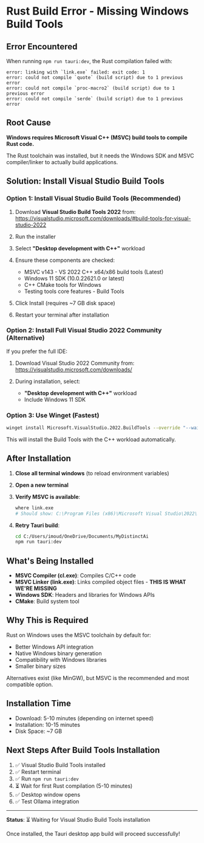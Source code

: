 # Rust Build Error - Missing Windows Build Tools

## Error Encountered

When running `npm run tauri:dev`, the Rust compilation failed with:

```
error: linking with `link.exe` failed: exit code: 1
error: could not compile `quote` (build script) due to 1 previous error
error: could not compile `proc-macro2` (build script) due to 1 previous error
error: could not compile `serde` (build script) due to 1 previous error
```

## Root Cause

**Windows requires Microsoft Visual C++ (MSVC) build tools to compile Rust code.**

The Rust toolchain was installed, but it needs the Windows SDK and MSVC compiler/linker to actually build applications.

## Solution: Install Visual Studio Build Tools

### Option 1: Install Visual Studio Build Tools (Recommended)

1. Download **Visual Studio Build Tools 2022** from:
   https://visualstudio.microsoft.com/downloads/#build-tools-for-visual-studio-2022

2. Run the installer

3. Select **"Desktop development with C++"** workload

4. Ensure these components are checked:
   - MSVC v143 - VS 2022 C++ x64/x86 build tools (Latest)
   - Windows 11 SDK (10.0.22621.0 or latest)
   - C++ CMake tools for Windows
   - Testing tools core features - Build Tools

5. Click Install (requires ~7 GB disk space)

6. Restart your terminal after installation

### Option 2: Install Full Visual Studio 2022 Community (Alternative)

If you prefer the full IDE:

1. Download Visual Studio 2022 Community from:
   https://visualstudio.microsoft.com/downloads/

2. During installation, select:
   - **"Desktop development with C++"** workload
   - Include Windows 11 SDK

### Option 3: Use Winget (Fastest)

```bash
winget install Microsoft.VisualStudio.2022.BuildTools --override "--wait --passive --add Microsoft.VisualStudio.Workload.VCTools;includeRecommended"
```

This will install the Build Tools with the C++ workload automatically.

## After Installation

1. **Close all terminal windows** (to reload environment variables)

2. **Open a new terminal**

3. **Verify MSVC is available**:
   ```bash
   where link.exe
   # Should show: C:\Program Files (x86)\Microsoft Visual Studio\2022\BuildTools\VC\Tools\MSVC\...\bin\link.exe
   ```

4. **Retry Tauri build**:
   ```bash
   cd C:/Users/imoud/OneDrive/Documents/MyDistinctAi
   npm run tauri:dev
   ```

## What's Being Installed

- **MSVC Compiler (cl.exe)**: Compiles C/C++ code
- **MSVC Linker (link.exe)**: Links compiled object files - **THIS IS WHAT WE'RE MISSING**
- **Windows SDK**: Headers and libraries for Windows APIs
- **CMake**: Build system tool

## Why This is Required

Rust on Windows uses the MSVC toolchain by default for:
- Better Windows API integration
- Native Windows binary generation
- Compatibility with Windows libraries
- Smaller binary sizes

Alternatives exist (like MinGW), but MSVC is the recommended and most compatible option.

## Installation Time

- Download: 5-10 minutes (depending on internet speed)
- Installation: 10-15 minutes
- Disk Space: ~7 GB

## Next Steps After Build Tools Installation

1. ✅ Visual Studio Build Tools installed
2. ✅ Restart terminal
3. ✅ Run `npm run tauri:dev`
4. ⏳ Wait for first Rust compilation (5-10 minutes)
5. ✅ Desktop window opens
6. ✅ Test Ollama integration

---

**Status**: ⏳ Waiting for Visual Studio Build Tools installation

Once installed, the Tauri desktop app build will proceed successfully!
